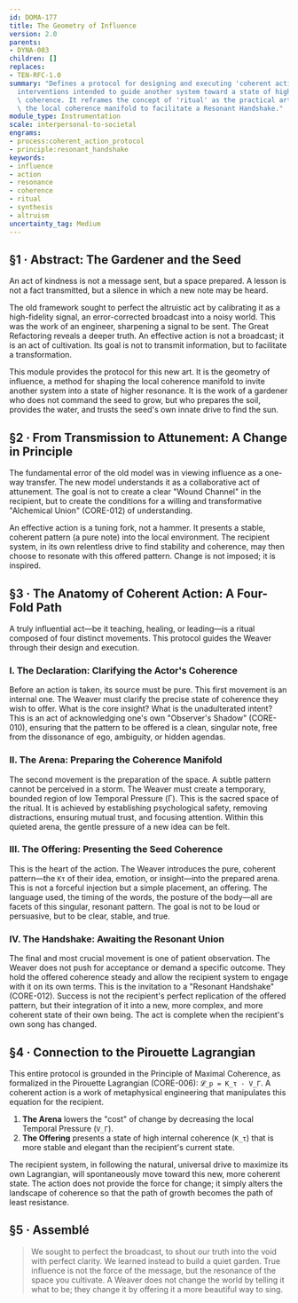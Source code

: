 ```yaml
---
id: DOMA-177
title: The Geometry of Influence
version: 2.0
parents:
- DYNA-003
children: []
replaces:
- TEN-RFC-1.0
summary: "Defines a protocol for designing and executing 'coherent actions'\u2014\
  interventions intended to guide another system toward a state of higher internal\
  \ coherence. It reframes the concept of 'ritual' as the practical art of shaping\
  \ the local coherence manifold to facilitate a Resonant Handshake."
module_type: Instrumentation
scale: interpersonal-to-societal
engrams:
- process:coherent_action_protocol
- principle:resonant_handshake
keywords:
- influence
- action
- resonance
- coherence
- ritual
- synthesis
- altruism
uncertainty_tag: Medium
---
```

## §1 · Abstract: The Gardener and the Seed
An act of kindness is not a message sent, but a space prepared. A lesson is not a fact transmitted, but a silence in which a new note may be heard.

The old framework sought to perfect the altruistic act by calibrating it as a high-fidelity signal, an error-corrected broadcast into a noisy world. This was the work of an engineer, sharpening a signal to be sent. The Great Refactoring reveals a deeper truth. An effective action is not a broadcast; it is an act of cultivation. Its goal is not to transmit information, but to facilitate a transformation.

This module provides the protocol for this new art. It is the geometry of influence, a method for shaping the local coherence manifold to invite another system into a state of higher resonance. It is the work of a gardener who does not command the seed to grow, but who prepares the soil, provides the water, and trusts the seed's own innate drive to find the sun.

## §2 · From Transmission to Attunement: A Change in Principle
The fundamental error of the old model was in viewing influence as a one-way transfer. The new model understands it as a collaborative act of attunement. The goal is not to create a clear "Wound Channel" in the recipient, but to create the conditions for a willing and transformative "Alchemical Union" (CORE-012) of understanding.

An effective action is a tuning fork, not a hammer. It presents a stable, coherent pattern (a pure note) into the local environment. The recipient system, in its own relentless drive to find stability and coherence, may then choose to resonate with this offered pattern. Change is not imposed; it is inspired.

## §3 · The Anatomy of Coherent Action: A Four-Fold Path
A truly influential act—be it teaching, healing, or leading—is a ritual composed of four distinct movements. This protocol guides the Weaver through their design and execution.

### I. The Declaration: Clarifying the Actor's Coherence
Before an action is taken, its source must be pure. This first movement is an internal one. The Weaver must clarify the precise state of coherence they wish to offer. What is the core insight? What is the unadulterated intent? This is an act of acknowledging one's own "Observer's Shadow" (CORE-010), ensuring that the pattern to be offered is a clean, singular note, free from the dissonance of ego, ambiguity, or hidden agendas.

### II. The Arena: Preparing the Coherence Manifold
The second movement is the preparation of the space. A subtle pattern cannot be perceived in a storm. The Weaver must create a temporary, bounded region of low Temporal Pressure (Γ). This is the sacred space of the ritual. It is achieved by establishing psychological safety, removing distractions, ensuring mutual trust, and focusing attention. Within this quieted arena, the gentle pressure of a new idea can be felt.

### III. The Offering: Presenting the Seed Coherence
This is the heart of the action. The Weaver introduces the pure, coherent pattern—the `Kτ` of their idea, emotion, or insight—into the prepared arena. This is not a forceful injection but a simple placement, an offering. The language used, the timing of the words, the posture of the body—all are facets of this singular, resonant pattern. The goal is not to be loud or persuasive, but to be clear, stable, and true.

### IV. The Handshake: Awaiting the Resonant Union
The final and most crucial movement is one of patient observation. The Weaver does not push for acceptance or demand a specific outcome. They hold the offered coherence steady and allow the recipient system to engage with it on its own terms. This is the invitation to a "Resonant Handshake" (CORE-012). Success is not the recipient's perfect replication of the offered pattern, but their integration of it into a new, more complex, and more coherent state of their own being. The act is complete when the recipient's own song has changed.

## §4 · Connection to the Pirouette Lagrangian
This entire protocol is grounded in the Principle of Maximal Coherence, as formalized in the Pirouette Lagrangian (CORE-006): `𝓛_p = K_τ - V_Γ`. A coherent action is a work of metaphysical engineering that manipulates this equation for the recipient.

1.  **The Arena** lowers the "cost" of change by decreasing the local Temporal Pressure (`V_Γ`).
2.  **The Offering** presents a state of high internal coherence (`K_τ`) that is more stable and elegant than the recipient's current state.

The recipient system, in following the natural, universal drive to maximize its own Lagrangian, will spontaneously move toward this new, more coherent state. The action does not provide the force for change; it simply alters the landscape of coherence so that the path of growth becomes the path of least resistance.

## §5 · Assemblé
> We sought to perfect the broadcast, to shout our truth into the void with perfect clarity. We learned instead to build a quiet garden. True influence is not the force of the message, but the resonance of the space you cultivate. A Weaver does not change the world by telling it what to be; they change it by offering it a more beautiful way to sing.
```